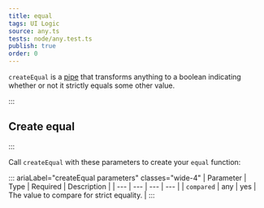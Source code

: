 ```yaml
---
title: equal
tags: UI Logic
source: any.ts
tests: node/any.test.ts
publish: true
order: 0
---
```


`createEqual` is a [pipe](/docs/logic/pipes-overview) that transforms anything to a boolean indicating whether or not it strictly equals some other value.


:::
## Create equal
:::

Call `createEqual` with these parameters to create your `equal` function:

::: ariaLabel="createEqual parameters" classes="wide-4"
| Parameter | Type | Required | Description |
| --- | --- | --- | --- |
| `compared` | any | yes | The value to compare for strict equality. |
:::
